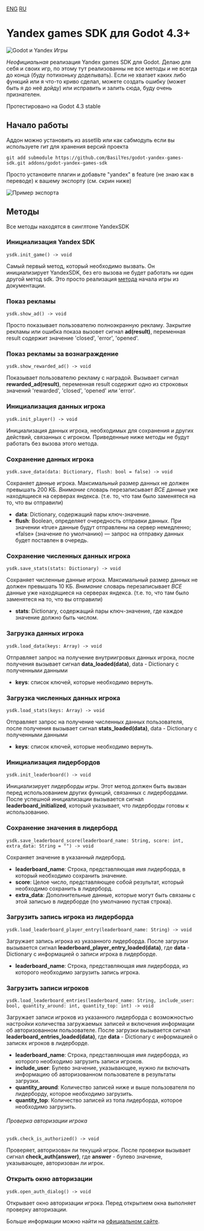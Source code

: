 [ENG](./README.en.md) [RU](./README.md)

# Yandex games SDK для Godot 4.3+

![Godot и Yandex Игры](https://user-images.githubusercontent.com/101056496/266880767-a4c872d1-180d-4424-b9f8-dfedc2731c51.png "Godot и Yandex Игры")

*Неофициальная* реализация Yandex games SDK для Godot.
Делаю для себя и своих игр, по этому тут реализованны не все методы и не всегда до конца (буду потихоньку доделывать).
Если не хватает каких либо функций или я что-то криво сделал, можете создать ошибку (может быть я до неё дойду) или исправить и залить сюда, буду очень признателен.

Протестировано на Godot 4.3 stable

## Начало работы

Аддон можно установить из assetlib или как сабмодуль если вы используете гит для хранения версий проекта

```
git add submodule https://github.com/BasilYes/godot-yandex-games-sdk.git addons/godot-yandex-games-sdk
```

Просто установите плагин и добавьте "yandex" в feature (не знаю как в переводе) к вашему экспорту (см. скрин ниже)

![Пример экспорта](https://user-images.githubusercontent.com/101056496/266880786-4838d959-b1b3-4bd3-baf3-ebdc79a511f3.png "пример экспорта")

## Методы

Все методы находятся в синглтоне YandexSDK

### Инициализация Yandex SDK

```gdscript
ysdk.init_game() -> void
```

Самый первый метод, который необходимо вызвать. Он инициализирует YandexSDK, без его вызова не будет работать ни один другой метод sdk. Это просто реализация [метода](https://yandex.ru/dev/games/doc/ru/sdk/sdk-gameready) начала игры из документации.

### Показ рекламы

```gdscript
ysdk.show_ad() -> void
```

Просто показывает пользователю полноэкранную рекламу. Закрытие рекламы или ошибка показа вызовет сигнал **ad(result)**, переменная result содержит значение 'closed', 'error', 'opened'.

### Показ рекламы за вознаграждение

```gdscript
ysdk.show_rewarded_ad() -> void
```

Показывает пользователю рекламу с наградой. Вызывает сигнал **rewarded_ad(result)**, переменная result содержит одно из строковых значений 'rewarded', 'closed', 'opened' или 'error'.

### Инициализация данных игрока

```gdscript
ysdk.init_player() -> void
```

Инициализация данных игрока, необходимых для сохранения и других действий, связанных с игроком. Приведенные ниже методы не будут работать без вызова этого метода.

### Сохранение данных игрока

```gdscript
ysdk.save_data(data: Dictionary, flush: bool = false) -> void
```

Сохраняет данные игрока. Максимальный размер данных не должен превышать 200 KБ. *Внимание* словарь перезаписывает *ВСЕ* данные уже находящиеся на серверах яндекса. (т.е. то, что там было заменятеся на то, что вы отправили)

* **data**: Dictionary, содержащий пары ключ-значение.
* **flush**: Boolean, определяет очередность отправки данных. При значении «true» данные будут отправлены на сервер немедленно; «false» (значение по умолчанию) — запрос на отправку данных будет поставлен в очередь.

### Сохранение численных данных игрока

```gdscript
ysdk.save_stats(stats: Dictionary) -> void
```

Сохраняет численные данные игрока. Максимальный размер данных не должен превышать 10 КБ. *Внимание* словарь перезаписывает *ВСЕ* данные уже находящиеся на серверах яндекса. (т.е. то, что там было заменятеся на то, что вы отправили)

* **stats**: Dictionary, содержащий пары ключ-значение, где каждое значение должно быть числом.

### Загрузка данных игрока

```gdscript
ysdk.load_data(keys: Array) -> void
```

Отправляет запрос на получение внутриигровых данных игрока, после получения вызывает сигнал **data_loaded(data)**, data - Dictionary с полученными данными

* **keys**: список ключей, которые необходимо вернуть.

### Загрузка численных данных игрока

```gdscript
ysdk.load_stats(keys: Array) -> void
```

Отправляет запрос на получение численных данных пользователя, после получения вызывает сигнал **stats_loaded(data)**, data - Dictionary с полученными данными

* **keys**: список ключей, которые необходимо вернуть.

### Инициализация лидербордов

```gdscript
ysdk.init_leaderboard() -> void
```

Инициализирует лидерборды игры. Этот метод должен быть вызван перед использованием других функций, связанных с лидербордами. После успешной инициализации вызывается сигнал **leaderboard_initialized**, который указывает, что лидерборды готовы к использованию.

### Сохранение значения в лидерборд

```gdscript
ysdk.save_leaderboard_score(leaderboard_name: String, score: int, extra_data: String = "") -> void
```

Сохраняет значение в указанный лидерборд.

- **leaderboard_name**: Строка, представляющая имя лидерборда, в который необходимо сохранить значение.
- **score**: Целое число, представляющее собой результат, который необходимо сохранить в лидерборд.
- **extra_data**: Дополнительные данные, которые могут быть связаны с этой записью в лидерборде (по умолчанию пустая строка).

### Загрузить запись игрока из лидерборда

```gdscript
ysdk.load_leaderboard_player_entry(leaderboard_name: String) -> void
```

Загружает запись игрока из указанного лидерборда. После загрузки вызывается сигнал **leaderboard_player_entry_loaded(data)**, где **data** - Dictionary с информацией о записи игрока в лидерборде.

- **leaderboard_name**: Строка, представляющая имя лидерборда, из которого необходимо загрузить запись игрока.

### Загрузить записи игроков

```gdscript
ysdk.load_leaderboard_entries(leaderboard_name: String, include_user: bool, quantity_around: int, quantity_top: int) -> void
```

Загружает записи игроков из указанного лидерборда с возможностью настройки количества загружаемых записей и включения информации об авторизованном пользователе. После загрузки вызывается сигнал **leaderboard_entries_loaded(data)**, где **data** - Dictionary с информацией о записях игроков в лидерборде.

- **leaderboard_name**: Строка, представляющая имя лидерборда, из которого необходимо загрузить записи игроков.
- **include_user**: Булево значение, указывающее, нужно ли включать информацию об авторизованном пользователе в результаты загрузки.
- **quantity_around**: Количество записей ниже и выше пользователя по лидерборду, которое необходимо загрузить.
- **quantity_top**: Количество записей из топа лидерборда, которое необходимо загрузить.

###### Проверка авторизации игрока

```gdscript
ysdk.check_is_authorized() -> void
```

Проверяет, авторизован ли текущий игрок. После проверки вызывает сигнал **check_auth(answer)**, где **answer** - булево значение, указывающее, авторизован ли игрок.

### Открыть окно авторизации

```gdscript
ysdk.open_auth_dialog() -> void
```

Открывает окно авторизации игрока. Перед открытием окна выполняет проверку авторизации.

Больше информации можно найти на [официальном сайте](https://yandex.ru/dev/games/doc/en/sdk/sdk-player).
